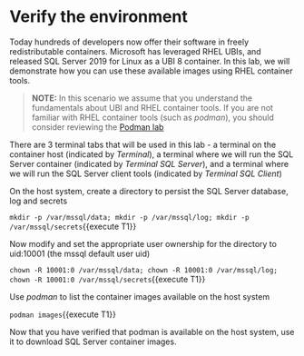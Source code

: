 # Verify the environment

Today hundreds of developers now offer their software in freely redistributable containers. Microsoft 
has leveraged RHEL UBIs, and released SQL Server 2019 for Linux as a UBI 8 container. In this lab, we
will demonstrate how you can use these available images using RHEL container tools.

> **NOTE:** In this scenario we assume that you understand the fundamentals about UBI and RHEL container tools. If you are not familiar with RHEL container tools (such as *podman*), you should consider reviewing the [Podman lab](https://lab.redhat.com/podman-deploy)

There are 3 terminal tabs that will be used in this lab - a terminal on the container host (indicated by *Terminal*), a terminal where we will run the SQL Server container (indicated by *Terminal SQL Server*), and a terminal where we will run the SQL Server client tools (indicated by *Terminal SQL Client*)

On the host system, create a directory to persist the SQL Server database, log and secrets

`mkdir -p /var/mssql/data; mkdir -p /var/mssql/log; mkdir -p /var/mssql/secrets`{{execute T1}}

Now modify and set the appropriate user ownership for the directory to uid:10001 (the mssql default user uid) 

`chown -R 10001:0 /var/mssql/data; chown -R 10001:0 /var/mssql/log; chown -R 10001:0 /var/mssql/secrets`{{execute T1}}

Use *podman* to list the container images available on the host system

`podman images`{{execute T1}}

Now that you have verified that podman is available on the host system, use it to download SQL Server container images.

